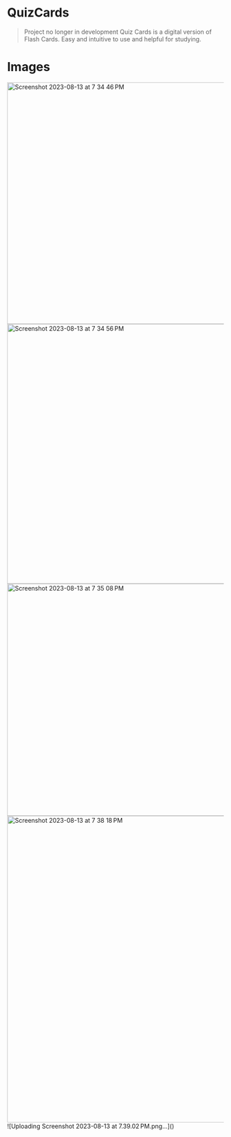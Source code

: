 # QuizCards
> Project no longer in development
Quiz Cards is a digital version of Flash Cards. Easy and intuitive to use and helpful for studying. 

# Images
<img width="561" alt="Screenshot 2023-08-13 at 7 34 46 PM" src="https://github.com/ashp0/QuizCards/assets/62433766/dbcee4c9-4185-4103-a6a5-00961a021bb0">
<img width="603" alt="Screenshot 2023-08-13 at 7 34 56 PM" src="https://github.com/ashp0/QuizCards/assets/62433766/89510055-9087-4a6c-9a7d-11ddf396f959">
<img width="539" alt="Screenshot 2023-08-13 at 7 35 08 PM" src="https://github.com/ashp0/QuizCards/assets/62433766/5e9c419c-15de-4a80-93d4-7118a0e9f2b8">
<img width="712" alt="Screenshot 2023-08-13 at 7 38 18 PM" src="https://github.com/ashp0/QuizCards/assets/62433766/261ad03d-9d1e-4eb4-933d-acc6a4825142">
![Uploading Screenshot 2023-08-13 at 7.39.02 PM.png…]()
